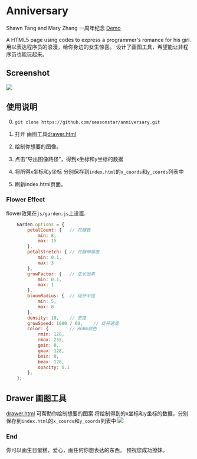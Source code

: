 # Anniversary
Shawn Tang and Mary Zhang 一周年纪念
[Demo](http://seasonstar.github.io/anniversary/)

A HTML5 page using codes to express a programmer's romance for his girl.
用以表达程序员的浪漫，给你身边的女生惊喜。
设计了画图工具，希望能让非程序员也能玩起来。

## Screenshot
![](http://785i8w.com2.z0.glb.qiniucdn.com/love-story.png)

## 使用说明
0. `git clone https://github.com/seasonstar/anniversary.git`

1. 打开 画图工具[drawer.html](http://seasonstar.github.io/anniversary/drawer.html)

2. 绘制你想要的图像。

3. 点击“导出图像路径”，得到x坐标和y坐标的数据

4. 将所得x坐标和y坐标 分别保存到`index.html`的`x_coords`和`y_coords`列表中

5. 刷新index.html页面。

### Flower Effect
flower效果在`js/garden.js`上设置.

```Javascript
    Garden.options = {
        petalCount: {   // 花瓣数
            min: 8,
            max: 15
        },
        petalStretch: { // 花瓣伸展度
            min: 0.1,
            max: 3
        },
        growFactor: {   // 生长因素
            min: 0.1,
            max: 1
        },
        bloomRadius: {  // 绽开半径
            min: 5,
            max: 8
        },
        density: 10,    // 密度
        growSpeed: 1000 / 60,    // 绽开速度
        color: {        // RGBA颜色
            rmin: 128,
            rmax: 255,
            gmin: 0,
            gmax: 128,
            bmin: 0,
            bmax: 128,
            opacity: 0.1
        },
    };
```

## Drawer 画图工具
[drawer.html](http://seasonstar.github.io/anniversary/drawer.html) 可帮助你绘制想要的图案
将绘制得到的x坐标和y坐标的数据，分别保存到`index.html`的`x_coords`和`y_coords`列表中
![](http://785i8w.com2.z0.glb.qiniucdn.com/drawer-tracker.png)


### End
你可以画生日蛋糕，爱心，画任何你想表达的东西。
预祝您成功撩妹。
